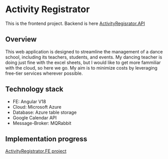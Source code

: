 # Activity Registrator
This is the frontend project. Backend is here [ActivityRegisrator.API](https://github.com/NicolasMacak/ActivityRegistrator.API)

## Overview

This web application is designed to streamline the management of a dance school, including its teachers, students, and events.
My dancing teacher is doing just fine with the excel sheets, but I would like to get more fammiliar with the cloud, so here we go.
My aim is to minimize costs by leveraging free-tier services wherever possible.

## Technology stack
- FE: Angular V18
- Cloud: Microsoft Azure
- Database: Azure table storage
- Google Calendar API
- Message-Broker: MQRabbit

## Implementation progress
[ActivityRegistrator.FE project](https://github.com/users/NicolasMacak/projects/4)
